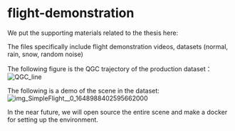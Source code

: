 # flight-demonstration
We put the supporting materials related to the thesis here:


The files specifically include flight demonstration videos, datasets (normal, rain, snow, random noise)


The following figure is the QGC trajectory of the production dataset：
![QGC_line](https://user-images.githubusercontent.com/49911054/165516798-82775713-659b-4d92-93c5-eab768555d22.png)

The following is a demo of the scene in the dataset:
![img_SimpleFlight__0_1648988402595662000](https://user-images.githubusercontent.com/49911054/165517961-cbb48d65-2e55-46d5-a014-f3e4fbbdd1a3.png)

In the near future,  we will open source the entire scene and make a docker for setting up the environment.
